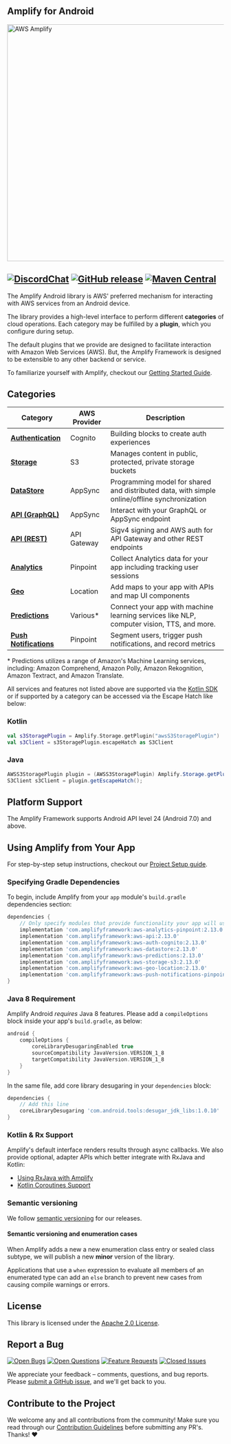 ## Amplify for Android
<img src="https://s3.amazonaws.com/aws-mobile-hub-images/aws-amplify-logo.png" alt="AWS Amplify" width="550">

[![DiscordChat](https://img.shields.io/discord/308323056592486420?logo=discord)](https://discord.gg/jWVbPfC)
[![GitHub release](https://img.shields.io/github/release/aws-amplify/amplify-android.svg)](https://github.com/aws-amplify/amplify-android/releases)
[![Maven Central](https://img.shields.io/maven-central/v/com.amplifyframework/core.svg)](https://search.maven.org/search?q=g:com.amplifyframework%20a:core)
-------------------------------------------------------

The Amplify Android library is AWS' preferred mechanism for interacting
with AWS services from an Android device.

The library provides a high-level interface to perform different
**categories** of cloud operations. Each category may be fulfilled by a
**plugin**, which you configure during setup.

The default plugins that we provide are designed to facilitate
interaction with Amazon Web Services (AWS). But, the Amplify Framework
is designed to be extensible to any other backend or service.

To familiarize yourself with Amplify, checkout our [Getting Started
Guide](https://docs.amplify.aws/start/q/integration/android).

## Categories

| Category                                                                                                     | AWS Provider | Description                                                                                   |
|--------------------------------------------------------------------------------------------------------------|--------------|-----------------------------------------------------------------------------------------------|
| **[Authentication](https://docs.amplify.aws/lib/devpreview/getting-started/q/platform/android)**             | Cognito      | Building blocks to create auth experiences                                                    |
| **[Storage](https://docs.amplify.aws/lib/storage/getting-started/q/platform/android)**                       | S3           | Manages content in public, protected, private storage buckets                                 |
| **[DataStore](https://docs.amplify.aws/lib/datastore/getting-started/q/platform/android)**                   | AppSync      | Programming model for shared and distributed data, with simple online/offline synchronization |
| **[API (GraphQL)](https://docs.amplify.aws/lib/graphqlapi/getting-started/q/platform/android)**              | AppSync      | Interact with your GraphQL or AppSync endpoint                                                |
| **[API (REST)](https://docs.amplify.aws/lib/restapi/getting-started/q/platform/android)**                    | API Gateway  | Sigv4 signing and AWS auth for API Gateway and other REST endpoints                           |
| **[Analytics](https://docs.amplify.aws/lib/analytics/getting-started/q/platform/android)**                   | Pinpoint     | Collect Analytics data for your app including tracking user sessions                          |
| **[Geo](https://docs.amplify.aws/lib/geo/getting-started/q/platform/android)**                               | Location     | Add maps to your app with APIs and map UI components                                          |
| **[Predictions](https://docs.amplify.aws/lib/predictions/getting-started/q/platform/android)**               | Various*     | Connect your app with machine learning services like NLP, computer vision, TTS, and more.     |
| **[Push Notifications](https://docs.amplify.aws/lib/push-notifications/getting-started/q/platform/android)** | Pinpoint     | Segment users, trigger push notifications, and record metrics                                 |

\* Predictions utilizes a range of Amazon's Machine Learning services,
including: Amazon Comprehend, Amazon Polly, Amazon Rekognition, Amazon
Textract, and Amazon Translate.

All services and features not listed above are supported via the [Kotlin SDK](https://github.com/awslabs/aws-sdk-kotlin) or if supported by a category can be accessed via the Escape Hatch like below:

### Kotlin

```kotlin
val s3StoragePlugin = Amplify.Storage.getPlugin("awsS3StoragePlugin")
val s3Client = s3StoragePlugin.escapeHatch as S3Client
```

### Java

```java
AWSS3StoragePlugin plugin = (AWSS3StoragePlugin) Amplify.Storage.getPlugin("awsS3StoragePlugin");
S3Client s3Client = plugin.getEscapeHatch();
```

## Platform Support

The Amplify Framework supports Android API level 24 (Android 7.0) and above.

## Using Amplify from Your App

For step-by-step setup instructions, checkout our [Project Setup
guide](https://docs.amplify.aws/lib/project-setup/prereq/q/platform/android).

### Specifying Gradle Dependencies

To begin, include Amplify from your `app` module's `build.gradle`
dependencies section:

```groovy
dependencies {
    // Only specify modules that provide functionality your app will use
    implementation 'com.amplifyframework:aws-analytics-pinpoint:2.13.0'
    implementation 'com.amplifyframework:aws-api:2.13.0'
    implementation 'com.amplifyframework:aws-auth-cognito:2.13.0'
    implementation 'com.amplifyframework:aws-datastore:2.13.0'
    implementation 'com.amplifyframework:aws-predictions:2.13.0'
    implementation 'com.amplifyframework:aws-storage-s3:2.13.0'
    implementation 'com.amplifyframework:aws-geo-location:2.13.0'
    implementation 'com.amplifyframework:aws-push-notifications-pinpoint:2.13.0'
}
```

### Java 8 Requirement

Amplify Android _requires_ Java 8 features. Please add a `compileOptions`
block inside your app's `build.gradle`, as below:

```gradle
android {
    compileOptions {
        coreLibraryDesugaringEnabled true
        sourceCompatibility JavaVersion.VERSION_1_8
        targetCompatibility JavaVersion.VERSION_1_8
    }
}
```
In the same file, add core library desugaring in your `dependencies`
block:
```gradle
dependencies {
    // Add this line
    coreLibraryDesugaring 'com.android.tools:desugar_jdk_libs:1.0.10'
}
```

### Kotlin & Rx Support

Amplify's default interface renders results through async callbacks. We also provide optional, adapter APIs which better integrate with RxJava and Kotlin:

 - [Using RxJava with Amplify](https://docs.amplify.aws/lib/project-setup/rxjava/q/platform/android)
 - [Kotlin Coroutines Support](https://docs.amplify.aws/lib/project-setup/coroutines/q/platform/android)

### Semantic versioning

We follow [semantic versioning](https://semver.org/) for our releases.

#### Semantic versioning and enumeration cases

When Amplify adds a new a new enumeration class entry or sealed class subtype, we
will publish a new **minor** version of the library.

Applications that use a `when` expression to evaluate all members of an enumerated
type can add an `else` branch to prevent new cases from causing compile warnings
 or errors.

## License

This library is licensed under the [Apache 2.0 License](./LICENSE).

## Report a Bug

[![Open Bugs](https://img.shields.io/github/issues/aws-amplify/amplify-android/bug?color=d73a4a&label=bugs)](https://github.com/aws-amplify/amplify-android/issues?q=is%3Aissue+is%3Aopen+label%3Abug)
[![Open Questions](https://img.shields.io/github/issues/aws-amplify/amplify-android/question?color=558dfd&label=questions)](https://github.com/aws-amplify/amplify-android/issues?q=is%3Aissue+label%3A%22question%22+is%3Aopen)
[![Feature Requests](https://img.shields.io/github/issues/aws-amplify/amplify-android/feature-request?color=ff9001&label=feature%20requests)](https://github.com/aws-amplify/amplify-android/issues?q=is%3Aissue+label%3A%22feature-request%22+is%3Aopen+)
[![Closed Issues](https://img.shields.io/github/issues-closed/aws-amplify/amplify-android?color=%2325CC00)](https://github.com/aws-amplify/amplify-android/issues?q=is%3Aissue+is%3Aclosed+)

We appreciate your feedback – comments, questions, and bug reports. Please
[submit a GitHub issue](https://github.com/aws-amplify/amplify-android/issues),
and we'll get back to you.

## Contribute to the Project

We welcome any and all contributions from the community! Make sure you read through our [Contribution Guidelines](./CONTRIBUTING.md) before submitting any PR's. Thanks! ♥️
